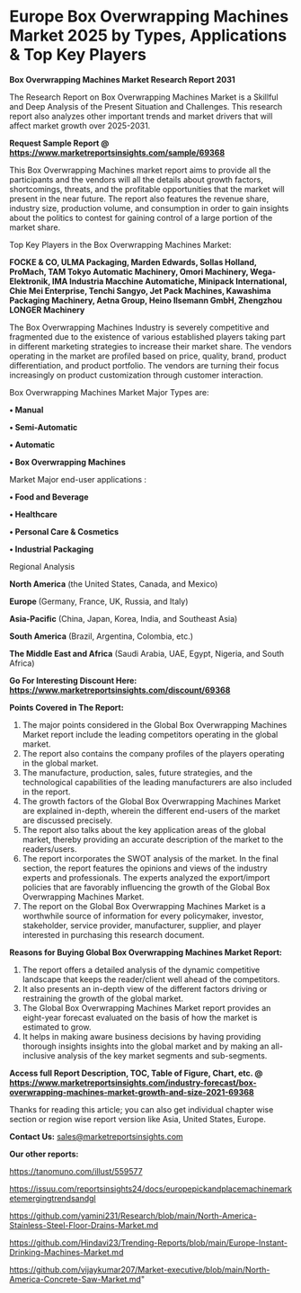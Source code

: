 # Europe Box Overwrapping Machines Market 2025 by Types, Applications & Top Key Players

<strong>Box Overwrapping Machines Market Research Report 2031</strong>

The Research Report on Box Overwrapping Machines Market is a Skillful and Deep Analysis of the Present Situation and Challenges. This research report also analyzes other important trends and market drivers that will affect market growth over 2025-2031.

<strong>Request Sample Report @ <a href=https://www.marketreportsinsights.com/sample/69368>https://www.marketreportsinsights.com/sample/69368</a></strong>

This Box Overwrapping Machines market report aims to provide all the participants and the vendors will all the details about growth factors, shortcomings, threats, and the profitable opportunities that the market will present in the near future. The report also features the revenue share, industry size, production volume, and consumption in order to gain insights about the politics to contest for gaining control of a large portion of the market share.

Top Key Players in the Box Overwrapping Machines Market:

<strong>FOCKE & CO, ULMA Packaging, Marden Edwards, Sollas Holland, ProMach, TAM Tokyo Automatic Machinery, Omori Machinery, Wega-Elektronik, IMA Industria Macchine Automatiche, Minipack International, Chie Mei Enterprise, Tenchi Sangyo, Jet Pack Machines, Kawashima Packaging Machinery, Aetna Group, Heino Ilsemann GmbH, Zhengzhou LONGER Machinery</strong>

The Box Overwrapping Machines Industry is severely competitive and fragmented due to the existence of various established players taking part in different marketing strategies to increase their market share. The vendors operating in the market are profiled based on price, quality, brand, product differentiation, and product portfolio. The vendors are turning their focus increasingly on product customization through customer interaction.

Box Overwrapping Machines Market Major Types are:

<strong>• Manual

• Semi-Automatic

• Automatic

• Box Overwrapping Machines</strong>

Market Major end-user applications :

<strong>• Food and Beverage

• Healthcare

• Personal Care & Cosmetics

• Industrial Packaging</strong>

Regional Analysis

</u><strong><b>North America</b></strong> (the United States, Canada, and Mexico)

<strong><b>Europe </b></strong>(Germany, France, UK, Russia, and Italy)

<strong><b>Asia-Pacific</b></strong> (China, Japan, Korea, India, and Southeast Asia)

<strong><b>South America</b></strong> (Brazil, Argentina, Colombia, etc.)

<strong><b>The Middle East and Africa</b></strong> (Saudi Arabia, UAE, Egypt, Nigeria, and South Africa)

<strong>Go For Interesting Discount Here: <a href=https://www.marketreportsinsights.com/discount/69368>https://www.marketreportsinsights.com/discount/69368</a></strong>

<strong>Points Covered in The Report:</strong>
<ol>
  <li>The major points considered in the Global Box Overwrapping Machines Market report include the leading competitors operating in the global market.</li>
  <li>The report also contains the company profiles of the players operating in the global market.</li>
  <li>The manufacture, production, sales, future strategies, and the technological capabilities of the leading manufacturers are also included in the report.</li>
  <li>The growth factors of the Global Box Overwrapping Machines Market are explained in-depth, wherein the different end-users of the market are discussed precisely.</li>
  <li>The report also talks about the key application areas of the global market, thereby providing an accurate description of the market to the readers/users.</li>
  <li>The report incorporates the SWOT analysis of the market. In the final section, the report features the opinions and views of the industry experts and professionals. The experts analyzed the export/import policies that are favorably influencing the growth of the Global Box Overwrapping Machines Market.</li>
  <li>The report on the Global Box Overwrapping Machines Market is a worthwhile source of information for every policymaker, investor, stakeholder, service provider, manufacturer, supplier, and player interested in purchasing this research document.</li>
</ol>
<strong>Reasons for Buying Global Box Overwrapping Machines Market Report:</strong>

<ol>
  <li>The report offers a detailed analysis of the dynamic competitive landscape that keeps the reader/client well ahead of the competitors.</li>
  <li>It also presents an in-depth view of the different factors driving or restraining the growth of the global market.</li>
  <li>The Global Box Overwrapping Machines Market report provides an eight-year forecast evaluated on the basis of how the market is estimated to grow.</li>
  <li>It helps in making aware business decisions by having providing thorough insights insights into the global market and by making an all-inclusive analysis of the key market segments and sub-segments.</li>
</ol>
<strong>Access full Report Description, TOC, Table of Figure, Chart, etc. @ <a href=https://www.marketreportsinsights.com/industry-forecast/box-overwrapping-machines-market-growth-and-size-2021-69368>https://www.marketreportsinsights.com/industry-forecast/box-overwrapping-machines-market-growth-and-size-2021-69368</a></strong>


Thanks for reading this article; you can also get individual chapter wise section or region wise report version like Asia, United States, Europe.

<strong>Contact Us:</strong>
sales@marketreportsinsights.com

<strong>Our other reports:</strong>

<a href=https://tanomuno.com/illust/559577>https://tanomuno.com/illust/559577</a>

<a href=https://issuu.com/reportsinsights24/docs/europepickandplacemachinemarketemergingtrendsandgl>https://issuu.com/reportsinsights24/docs/europepickandplacemachinemarketemergingtrendsandgl</a>

<a href=https://github.com/yamini231/Research/blob/main/North-America-Stainless-Steel-Floor-Drains-Market.md>https://github.com/yamini231/Research/blob/main/North-America-Stainless-Steel-Floor-Drains-Market.md</a>

<a href=https://github.com/Hindavi23/Trending-Reports/blob/main/Europe-Instant-Drinking-Machines-Market.md>https://github.com/Hindavi23/Trending-Reports/blob/main/Europe-Instant-Drinking-Machines-Market.md</a>

<a href=https://github.com/vijaykumar207/Market-executive/blob/main/North-America-Concrete-Saw-Market.md>https://github.com/vijaykumar207/Market-executive/blob/main/North-America-Concrete-Saw-Market.md</a>"
